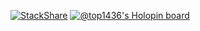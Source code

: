 [![StackShare](http://img.shields.io/badge/tech-stack-0690fa.svg?style=flat)](https://stackshare.io/top1436/my-stack)
[![@top1436's Holopin board](https://holopin.me/top1436)](https://holopin.io/@top1436)
